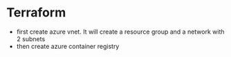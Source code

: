 # Terraform

- first create azure vnet. It will create a resource group and a network with 2 subnets
- then create azure container registry

